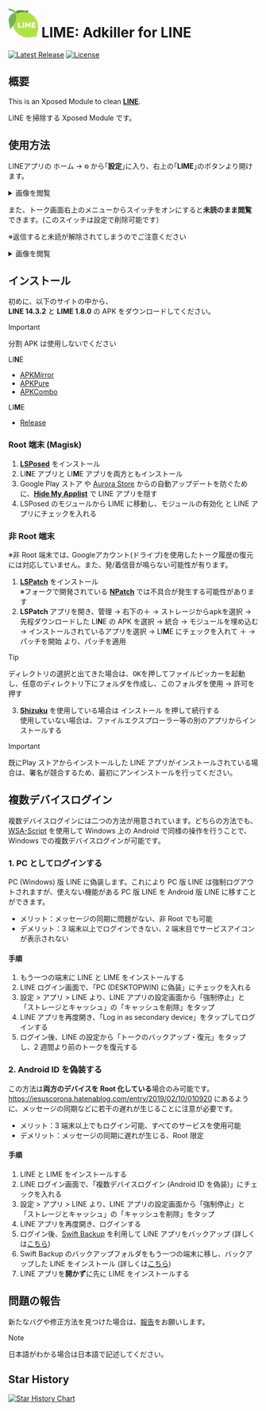 # <img src="app/src/main/ic_launcher-playstore.png" width="60px"> LIME: Adkiller for LINE

[![Latest Release](https://img.shields.io/github/v/release/Chipppppppppp/LIME?label=latest)](https://github.com/Chipppppppppp/LIME/releases/latest)
[![License](https://img.shields.io/badge/License-MIT-yellow.svg)](LICENSE)

## 概要

This is an Xposed Module to clean [**LINE**](https://line.me).

LINE を掃除する Xposed Module です。

## 使用方法
LINEアプリの <kbd>ホーム</kbd> → <kbd>⚙</kbd> から｢**設定**｣に入り、右上の｢**LIME**｣のボタンより開けます。

<details><summary>画像を閲覧</summary>

<a href="#"><img src="https://github.com/Chipppppppppp/LIME/assets/78024852/2f344ce7-1329-4564-b500-1dd79e586ea9" width="400px" alt="Sample screenshot"></a>

</details>

また、トーク画面右上のメニューからスイッチをオンにすると**未読のまま閲覧**できます。(このスイッチは設定で削除可能です）

※返信すると未読が解除されてしまうのでご注意ください

<details><summary>画像を閲覧</summary>

<a href="#"><img src="https://github.com/Chipppppppppp/LIME/assets/78024852/bd391a83-b041-4282-9eec-fe71b3b19aa0" width="400px" alt="Sample screenshot"></a>

</details>

## インストール

初めに、以下のサイトの中から、  
**LINE 14.3.2** と **LIME 1.8.0** の APK をダウンロードしてください｡

> [!IMPORTANT]
> 分割 APK は使用しないでください

LI**N**E
- [APKMirror](https://www.apkmirror.com/uploads/?appcategory=line)
- [APKPure](https://apkpure.net/jp/line-calls-messages/jp.naver.line.android/versions)
- [APKCombo](https://apkcombo.com/ja/line/jp.naver.line.android/old-versions/)

LI**M**E
- [Release](https://github.com/Chipppppppppp/LIME/releases/latest)

### Root 端末 (Magisk)

1. [**LSPosed**](https://github.com/LSPosed/LSPosed) をインストール
2. LI**N**E アプリと LI**M**E アプリを両方ともインストール
3. Google Play ストア や [Aurora Store](https://auroraoss.com) からの自動アップデートを防ぐために、[**Hide My Applist**](https://github.com/Dr-TSNG/Hide-My-Applist) で LINE アプリを隠す
4. LSPosed のモジュールから LIME に移動し、<kbd>モジュールの有効化</kbd> と LINE アプリにチェックを入れる

### 非 Root 端末

※非 Root 端末では､ Googleアカウント(ドライブ)を使用したトーク履歴の復元には対応していません。また、発/着信音が鳴らない可能性が有ります。

1. [**LSPatch**](https://github.com/LSPosed/LSPatch) をインストール  
  ※フォークで開発されている [**NPatch**](https://github.com/HSSkyBoy/NPatch) では不具合が発生する可能性があります
2. **LSPatch** アプリを開き、<kbd>管理</kbd> → 右下の<kbd>＋</kbd> → <kbd>ストレージからapkを選択</kbd> →  先程ダウンロードした LI**N**E の APK を選択 → <kbd>統合</kbd> → <kbd>モジュールを埋め込む</kbd> → <kbd>インストールされているアプリを選択</kbd> → LI**M**E にチェックを入れて <kbd>＋</kbd> → <kbd>パッチを開始</kbd> より、パッチを適用

> [!TIP]
> <kbd>ディレクトリの選択</kbd>と出てきた場合は、<kbd>OK</kbd>を押してファイルピッカーを起動し、任意のディレクトリ下にフォルダを作成し、<kbd>このフォルダを使用</kbd> → <kbd>許可</kbd>を押す

3. [**Shizuku**](https://github.com/RikkaApps/Shizuku) を使用している場合は <kbd>インストール</kbd> を押して続行する  
  使用していない場合は、ファイルエクスプローラー等の別のアプリからインストールする

> [!IMPORTANT]
> 既にPlay ストアからインストールした LINE アプリがインストールされている場合は、署名が競合するため、最初にアンインストールを行ってください。

## 複数デバイスログイン

複数デバイスログインには二つの方法が用意されています。どちらの方法でも、[WSA-Script](https://github.com/YT-Advanced/WSA-Script) を使用して Windows 上の Android で同様の操作を行うことで、Windows での複数デバイスログインが可能です。

### 1. PC としてログインする

PC (Windows) 版 LINE に偽装します。これにより PC 版 LINE は強制ログアウトされますが、使えない機能がある PC 版 LINE を Android 版 LINE に移すことができます。

- メリット：メッセージの同期に問題がない、非 Root でも可能
- デメリット：3 端末以上でログインできない、2 端末目でサービスアイコンが表示されない

#### 手順

1. もう一つの端末に LINE と LIME をインストールする
2. LINE ログイン画面で、「PC (DESKTOPWIN) に偽装」にチェックを入れる
3. 設定 > アプリ > LINE より、LINE アプリの設定画面から「強制停止」と「ストレージとキャッシュ」の「キャッシュを削除」をタップ
4. LINE アプリを再度開き、「Log in as secondary device」をタップしてログインする
5. ログイン後、LINE の設定から「トークのバックアップ・復元」をタップし、2 週間より前のトークを復元する

### 2. Android ID を偽装する

この方法は**両方のデバイスを Root 化している**場合のみ可能です。<https://jesuscorona.hatenablog.com/entry/2019/02/10/010920> にあるように、メッセージの同期などに若干の遅れが生じることに注意が必要です。

- メリット：3 端末以上でもログイン可能、すべてのサービスを使用可能
- デメリット：メッセージの同期に遅れが生じる、Root 限定

#### 手順

1. LINE と LIME をインストールする
2. LINE ログイン画面で、「複数デバイスログイン (Android ID を偽装)」にチェックを入れる
3. 設定 > アプリ > LINE より、LINE アプリの設定画面から「強制停止」と「ストレージとキャッシュ」の「キャッシュを削除」をタップ
4. LINE アプリを再度開き、ログインする
5. ログイン後、[Swift Backup](https://play.google.com/store/apps/details?id=org.swiftapps.swiftbackup) を利用して LINE アプリをバックアップ (詳しくは[こちら](https://blog.hogehoge.com/2022/01/android-swift-backup.html))
6. Swift Backup のバックアップフォルダをもう一つの端末に移し、バックアップした LINE をインストール (詳しくは[こちら](https://blog.hogehoge.com/2022/05/SwiftBackup2.html))
7. LINE アプリを**開かず**に先に LIME をインストールする

## 問題の報告

新たなバグや修正方法を見つけた場合は、[報告](https://github.com/Chipppppppppp/LIME/issues/new/choose)をお願いします。

> [!NOTE]
> 日本語がわかる場合は日本語で記述してください。

## Star History

[![Star History Chart](https://api.star-history.com/svg?repos=Chipppppppppp/LIME&type=Date)](https://star-history.com/#Chipppppppppp/LIME&Date)
